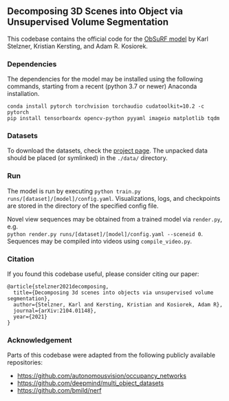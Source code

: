 ## Decomposing 3D Scenes into Object via Unsupervised Volume Segmentation

This codebase contains the official code for the [ObSuRF model](https://stelzner.github.io/obsurf/) by Karl Stelzner, Kristian Kersting, and Adam R. Kosiorek.

### Dependencies
The dependencies for the model may be installed using the following commands, starting from a recent
(python 3.7 or newer) Anaconda installation.
```
conda install pytorch torchvision torchaudio cudatoolkit=10.2 -c pytorch
pip install tensorboardx opencv-python pyyaml imageio matplotlib tqdm
```

### Datasets
To download the datasets, check the [project page](https://stelzner.github.io/obsurf/). The unpacked data should
be placed (or symlinked) in the `./data/` directory.

### Run
The model is run by executing `python train.py runs/[dataset]/[model]/config.yaml`. Visualizations,
logs, and checkpoints are stored in the directory of the specified config file.

Novel view sequences may be obtained from a trained model via `render.py`, e.g.  
`python render.py runs/[dataset]/[model]/config.yaml --sceneid 0`. Sequences may be compiled into
videos using `compile_video.py`.


### Citation
If you found this codebase useful, please consider citing our paper:

```
@article{stelzner2021decomposing,
  title={Decomposing 3d scenes into objects via unsupervised volume segmentation},
  author={Stelzner, Karl and Kersting, Kristian and Kosiorek, Adam R},
  journal={arXiv:2104.01148},
  year={2021}
}
```

### Acknowledgement
Parts of this codebase were adapted from the following publicly available repositories:
 * https://github.com/autonomousvision/occupancy_networks
 * https://github.com/deepmind/multi_object_datasets
 * https://github.com/bmild/nerf
